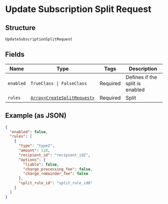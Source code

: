
# Update Subscription Split Request

## Structure

`UpdateSubscriptionSplitRequest`

## Fields

| Name | Type | Tags | Description |
|  --- | --- | --- | --- |
| `enabled` | `TrueClass \| FalseClass` | Required | Defines if the split is enabled |
| `rules` | [`Array<CreateSplitRequest>`](../../doc/models/create-split-request.md) | Required | Split |

## Example (as JSON)

```json
{
  "enabled": false,
  "rules": [
    {
      "type": "type2",
      "amount": 118,
      "recipient_id": "recipient_id2",
      "options": {
        "liable": false,
        "charge_processing_fee": false,
        "charge_remainder_fee": false
      },
      "split_rule_id": "split_rule_id0"
    }
  ]
}
```

